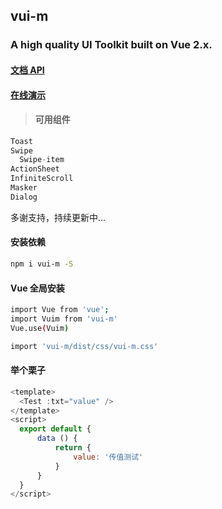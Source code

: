 ## vui-m

### A high quality UI Toolkit built on Vue 2.x.

#### [文档 API](https://vui-m.github.io/docs/)
#### [在线演示](https://gauseen.github.io/vui-m/#/home)

>#### 可用组件
```javascript
Toast
Swipe
  Swipe-item
ActionSheet
InfiniteScroll
Masker
Dialog
```
多谢支持，持续更新中...

#### 安装依赖
```bash
npm i vui-m -S
```

#### Vue 全局安装
```bash
import Vue from 'vue';
import Vuim from 'vui-m'
Vue.use(Vuim)

import 'vui-m/dist/css/vui-m.css'
```

#### 举个栗子
```javascript
<template>
  <Test :txt="value" />
</template>
<script>
  export default {
      data () {
          return {
              value: '传值测试'
          }
      }
  }
</script>
